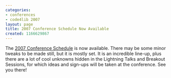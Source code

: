 ```yaml
---
categories:
- conferences
- code4lib 2007
layout: page
title: 2007 Conference Schedule Now Available
created: 1166629867
---
```

The <a href="/conference/2007/schedule">2007 Conference Schedule</a> is now available. There may be some minor tweaks to be made still, but it is mostly set. It is an incredible line-up, plus there are a lot of cool unknowns hidden in the Lightning Talks and Breakout Sessions, for which ideas and sign-ups will be taken at the conference. See you there!
